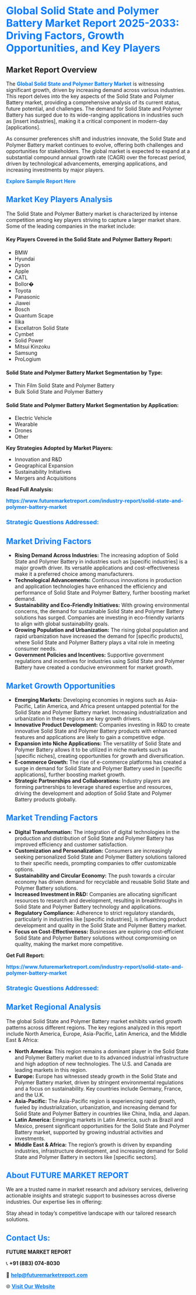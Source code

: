 <h1 style="color: #007BFF;">Global Solid State and Polymer Battery Market Report 2025-2033: Driving Factors, Growth Opportunities, and Key Players</h1>

<section id="overview">
<h2>Market Report Overview</h2>
<p>The <a href="https://www.futuremarketreport.com/industry-report/solid-state-and-polymer-battery-market" style="color: #007BFF; text-decoration: none;"><strong>Global Solid State and Polymer Battery Market</strong></a> is witnessing significant growth, driven by increasing demand across various industries. This report delves into the key aspects of the Solid State and Polymer Battery market, providing a comprehensive analysis of its current status, future potential, and challenges. The demand for Solid State and Polymer Battery has surged due to its wide-ranging applications in industries such as [insert industries], making it a critical component in modern-day [applications].</p>
<p>As consumer preferences shift and industries innovate, the Solid State and Polymer Battery market continues to evolve, offering both challenges and opportunities for stakeholders. The global market is expected to expand at a substantial compound annual growth rate (CAGR) over the forecast period, driven by technological advancements, emerging applications, and increasing investments by major players.</p>
</section>

<section id="overview">
<p><a href="https://www.futuremarketreport.com/request-sample/reportId=62317" style="color: #007BFF; text-decoration: none;"><strong>Explore Sample Report Here</strong></a></p>
</section>

<section id="key-players">
<h2 style="color: #007BFF;">Market Key Players Analysis</h2>
<p>The Solid State and Polymer Battery market is characterized by intense competition among key players striving to capture a larger market share. Some of the leading companies in the market include:</p>
<h4>Key Players Covered in the Solid State and Polymer Battery Report:</h4>
<ul><li>BMW</li><li>Hyundai</li><li>Dyson</li><li>Apple</li><li>CATL</li><li>Bollor�</li><li>Toyota</li><li>Panasonic</li><li>Jiawei</li><li>Bosch</li><li>Quantum Scape</li><li>Ilika</li><li>Excellatron Solid State</li><li>Cymbet</li><li>Solid Power</li><li>Mitsui Kinzoku</li><li>Samsung</li><li>ProLogium</li></ul>
<h4>Solid State and Polymer Battery Market Segmentation by Type:</h4>
<ul><li>Thin Film Solid State and Polymer Battery</li><li>Bulk Solid State and Polymer Battery</li></ul>

<h4>Solid State and Polymer Battery Market Segmentation by Application:</h4>
<ul><li>Electric Vehicle</li><li>Wearable</li><li>Drones</li><li>Other</li></ul>
<p><strong>Key Strategies Adopted by Market Players:</strong></p>
<ul>
<li>Innovation and R&D</li>
<li>Geographical Expansion</li>
<li>Sustainability Initiatives</li>
<li>Mergers and Acquisitions</li>
</ul>
</section>

<section>
<p><strong>Read Full Analysis: </strong></p><a href="https://www.futuremarketreport.com/industry-report/solid-state-and-polymer-battery-market" style="color: #007BFF; text-decoration: none;"><strong>https://www.futuremarketreport.com/industry-report/solid-state-and-polymer-battery-market</strong></a>
<h3 style="color: #007BFF;">Strategic Questions Addressed:</h3>
</section>

<section id="driving-factors">
<h2 style="color: #007BFF;">Market Driving Factors</h2>
<ul>
<li><strong>Rising Demand Across Industries:</strong> The increasing adoption of Solid State and Polymer Battery in industries such as [specific industries] is a major growth driver. Its versatile applications and cost-effectiveness make it a preferred choice among manufacturers.</li>
<li><strong>Technological Advancements:</strong> Continuous innovations in production and application technologies have enhanced the efficiency and performance of Solid State and Polymer Battery, further boosting market demand.</li>
<li><strong>Sustainability and Eco-Friendly Initiatives:</strong> With growing environmental concerns, the demand for sustainable Solid State and Polymer Battery solutions has surged. Companies are investing in eco-friendly variants to align with global sustainability goals.</li>
<li><strong>Growing Population and Urbanization:</strong> The rising global population and rapid urbanization have increased the demand for [specific products], where Solid State and Polymer Battery plays a vital role in meeting consumer needs.</li>
<li><strong>Government Policies and Incentives:</strong> Supportive government regulations and incentives for industries using Solid State and Polymer Battery have created a conducive environment for market growth.</li>
</ul>
</section>

<section id="growth-opportunities">
<h2 style="color: #007BFF;">Market Growth Opportunities</h2>
<ul>
<li><strong>Emerging Markets:</strong> Developing economies in regions such as Asia-Pacific, Latin America, and Africa present untapped potential for the Solid State and Polymer Battery market. Increasing industrialization and urbanization in these regions are key growth drivers.</li>
<li><strong>Innovative Product Development:</strong> Companies investing in R&D to create innovative Solid State and Polymer Battery products with enhanced features and applications are likely to gain a competitive edge.</li>
<li><strong>Expansion into Niche Applications:</strong> The versatility of Solid State and Polymer Battery allows it to be utilized in niche markets such as [specific niches], creating opportunities for growth and diversification.</li>
<li><strong>E-commerce Growth:</strong> The rise of e-commerce platforms has created a surge in demand for Solid State and Polymer Battery used in [specific applications], further boosting market growth.</li>
<li><strong>Strategic Partnerships and Collaborations:</strong> Industry players are forming partnerships to leverage shared expertise and resources, driving the development and adoption of Solid State and Polymer Battery products globally.</li>
</ul>
</section>

<section id="trending-factors">
<h2 style="color: #007BFF;">Market Trending Factors</h2>
<ul>
<li><strong>Digital Transformation:</strong> The integration of digital technologies in the production and distribution of Solid State and Polymer Battery has improved efficiency and customer satisfaction.</li>
<li><strong>Customization and Personalization:</strong> Consumers are increasingly seeking personalized Solid State and Polymer Battery solutions tailored to their specific needs, prompting companies to offer customizable options.</li>
<li><strong>Sustainability and Circular Economy:</strong> The push towards a circular economy has driven demand for recyclable and reusable Solid State and Polymer Battery solutions.</li>
<li><strong>Increased Investment in R&D:</strong> Companies are allocating significant resources to research and development, resulting in breakthroughs in Solid State and Polymer Battery technology and applications.</li>
<li><strong>Regulatory Compliance:</strong> Adherence to strict regulatory standards, particularly in industries like [specific industries], is influencing product development and quality in the Solid State and Polymer Battery market.</li>
<li><strong>Focus on Cost-Effectiveness:</strong> Businesses are exploring cost-efficient Solid State and Polymer Battery solutions without compromising on quality, making the market more competitive.</li>
</ul>
</section>

<section>
<p><strong>Get Full Report: </strong></p><a href="https://www.futuremarketreport.com/industry-report/solid-state-and-polymer-battery-market" style="color: #007BFF; text-decoration: none;"><strong>https://www.futuremarketreport.com/industry-report/solid-state-and-polymer-battery-market</strong></a>
<h3 style="color: #007BFF;">Strategic Questions Addressed:</h3>
</section>


<section id="regional-analysis">
<h2 style="color: #007BFF;">Market Regional Analysis</h2>
<p>The global Solid State and Polymer Battery market exhibits varied growth patterns across different regions. The key regions analyzed in this report include North America, Europe, Asia-Pacific, Latin America, and the Middle East & Africa:</p>
<ul>
<li><strong>North America:</strong> This region remains a dominant player in the Solid State and Polymer Battery market due to its advanced industrial infrastructure and high adoption of new technologies. The U.S. and Canada are leading markets in this region.</li>
<li><strong>Europe:</strong> Europe has witnessed steady growth in the Solid State and Polymer Battery market, driven by stringent environmental regulations and a focus on sustainability. Key countries include Germany, France, and the U.K.</li>
<li><strong>Asia-Pacific:</strong> The Asia-Pacific region is experiencing rapid growth, fueled by industrialization, urbanization, and increasing demand for Solid State and Polymer Battery in countries like China, India, and Japan.</li>
<li><strong>Latin America:</strong> Emerging markets in Latin America, such as Brazil and Mexico, present significant opportunities for the Solid State and Polymer Battery market, supported by growing industrial activities and investments.</li>
<li><strong>Middle East & Africa:</strong> The region’s growth is driven by expanding industries, infrastructure development, and increasing demand for Solid State and Polymer Battery in sectors like [specific sectors].</li>
</ul>
</section>

<footer>
<h2 style="color: #007BFF;">About FUTURE MARKET REPORT</h2>
<p>We are a trusted name in market research and advisory services, delivering actionable insights and strategic support to businesses across diverse industries. Our expertise lies in offering:</p>

<p>Stay ahead in today’s competitive landscape with our tailored research solutions.</p>

<h2 style="color: #007BFF;">Contact Us:</h2>
<p><strong>FUTURE MARKET REPORT</strong></p>
<p>📞 <strong>+91 (883) 074-8030</strong></p>
<p>📧 <strong><a href="mailto:help@futuremarketreport.com" style="color: #007BFF;">help@futuremarketreport.com</a></strong></p>
<p>🌐 <strong><a href="https://www.futuremarketreport.com/" style="color: #007BFF;">Visit Our Website</a></strong></p>
</footer>